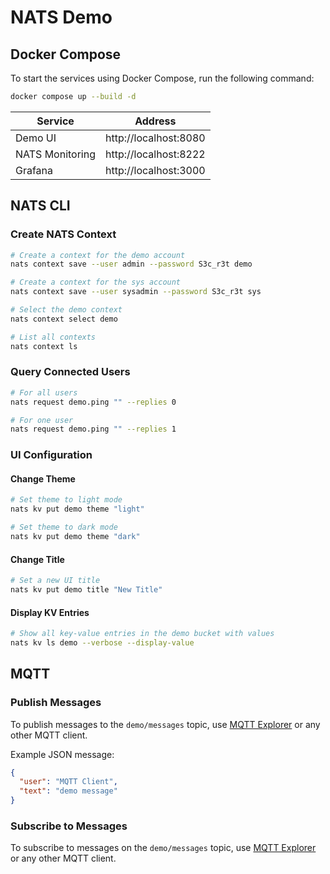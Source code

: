 # NATS Demo

## Docker Compose

To start the services using Docker Compose, run the following command:

```bash
docker compose up --build -d
```

| Service         | Address               |
| --------------- | --------------------- |
| Demo UI         | http://localhost:8080 |
| NATS Monitoring | http://localhost:8222 |
| Grafana         | http://localhost:3000 |

## NATS CLI

### Create NATS Context

```bash
# Create a context for the demo account
nats context save --user admin --password S3c_r3t demo

# Create a context for the sys account
nats context save --user sysadmin --password S3c_r3t sys

# Select the demo context
nats context select demo

# List all contexts
nats context ls
```

### Query Connected Users

```bash
# For all users
nats request demo.ping "" --replies 0

# For one user
nats request demo.ping "" --replies 1
```

### UI Configuration

#### Change Theme

```bash
# Set theme to light mode
nats kv put demo theme "light"

# Set theme to dark mode
nats kv put demo theme "dark"
```

#### Change Title

```bash
# Set a new UI title
nats kv put demo title "New Title"
```

#### Display KV Entries

```bash
# Show all key-value entries in the demo bucket with values
nats kv ls demo --verbose --display-value
```

## MQTT

### Publish Messages

To publish messages to the `demo/messages` topic, use [MQTT Explorer](https://mqtt-explorer.com/) or any other MQTT client.

Example JSON message:

```json
{
  "user": "MQTT Client",
  "text": "demo message"
}
```

### Subscribe to Messages

To subscribe to messages on the `demo/messages` topic, use [MQTT Explorer](https://mqtt-explorer.com/) or any other MQTT client.
